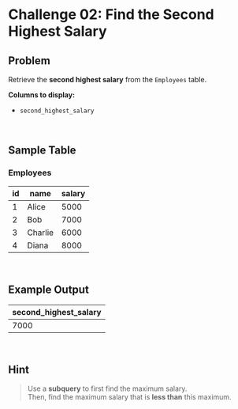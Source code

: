 # Challenge 02: Find the Second Highest Salary  

## Problem  
Retrieve the **second highest salary** from the `Employees` table.  

**Columns to display:**  
- `second_highest_salary`  

</br>

## Sample Table  

### Employees  
| id  | name     | salary |  
|-----|----------|--------|  
| 1   | Alice    | 5000   |  
| 2   | Bob      | 7000   |  
| 3   | Charlie  | 6000   |  
| 4   | Diana    | 8000   |  

</br>

## Example Output  
| second_highest_salary |  
|-----------------------|  
| 7000                  |  

</br>

## Hint  
> Use a **subquery** to first find the maximum salary.  
> Then, find the maximum salary that is **less than** this maximum. 